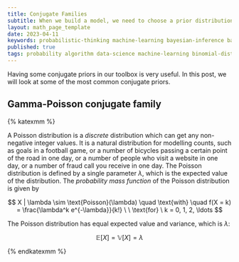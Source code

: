 ```yaml
---
title: Conjugate Families
subtitle: When we build a model, we need to choose a prior distribution. If we choose a prior distribution from the same family as the posterior distribution, we can use the posterior distribution as the new prior distribution. This is called a conjugate prior. In this post, we will look at some of the most common conjugate priors.
layout: math_page_template
date: 2023-04-11
keywords: probabilistic-thinking machine-learning bayesian-inference bayesian-statistics conjugate-prior conjugate-family
published: true
tags: probability algorithm data-science machine-learning binomial-distribution bayesian-statistics beta-distribution conjugate-prior normal-distribution
---
```


Having some conjugate priors in our toolbox is very useful. In this post, we will look at some of the most common conjugate priors.


## Gamma-Poisson conjugate family


{% katexmm %}


A Poisson distribution is a _discrete_ distribution which can get any non-negative integer values. It is a natural distribution for modelling counts, such as goals in a football game, or a number of bicycles passing a certain point of the road in one day, or a number of people who visit a website in one day, or a number of fraud call you receive in one day. The Poisson distribution is defined by a single parameter $\lambda$, which is the expected value of the distribution. The _probability mass function_ of the Poisson distribution is given by

$$
X | \lambda \sim \text{Poisson}(\lambda) \quad \text{with} \quad f(X = k) = \frac{\lambda^k e^{-\lambda}}{k!} \ \ \text{for} \ k = 0, 1, 2, \ldots
$$

The Poisson distribution has equal expected value and variance, which is $\lambda$:

$$
\mathbb{E}[X] = \mathbb{V}[X] = \lambda
$$



{% endkatexmm %}